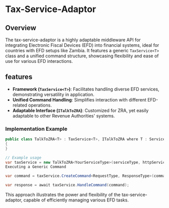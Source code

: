 
# Tax-Service-Adaptor

## Overview

The tax-service-adaptor is a highly adaptable middleware API for integrating Electronic Fiscal Devices (EFD) into financial systems, ideal for countries with EFD setups like Zambia. It features a generic `TaxService<T>` class and a unified command structure, showcasing flexibility and ease of use for various EFD interactions.

## features

- **Framework (`TaxService<T>`)**: Facilitates handling diverse EFD services, demonstrating versatility in application.
- **Unified Command Handling**: Simplifies interaction with different EFD-related operations.
- **Adaptable Interface (`ITalkToZRA`)**: Customized for ZRA, yet easily adaptable to other Revenue Authorities' systems.


### Implementation Example

```csharp
public class TalkToZRA<T> : TaxService<T>, ITalkToZRA where T : ServiceType
{
}

// Example usage
var taxService = new TalkToZRA<YourServiceType>(serviceType, httpService);
Executing a Generic Command
```

```csharp
var command = taxService.CreateCommand<RequestType, ResponseType>(commandType, requestData);

var response = await taxService.HandleCommand(command);
```

This approach illustrates the power and flexibility of the tax-service-adaptor, capable of efficiently managing various EFD tasks.

